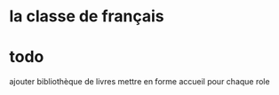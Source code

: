 # la classe de français

# todo
ajouter bibliothèque de livres
mettre en forme accueil pour chaque role

